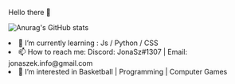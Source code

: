 Hello there 👋

![Anurag's GitHub stats](https://github-readme-stats.vercel.app/api?username=Jonaszekk&show_icons=true&theme=radical)




<li> 🌱 I’m currently learning : Js / Python / CSS <br /></li>
<li> 📫 How to reach me: Discord: JonaSz#1307 | Email: jonaszek.info@gmail.com <br /></li>
<li> 👀 I’m interested in Basketball | Programming | Computer Games <br /></li>

